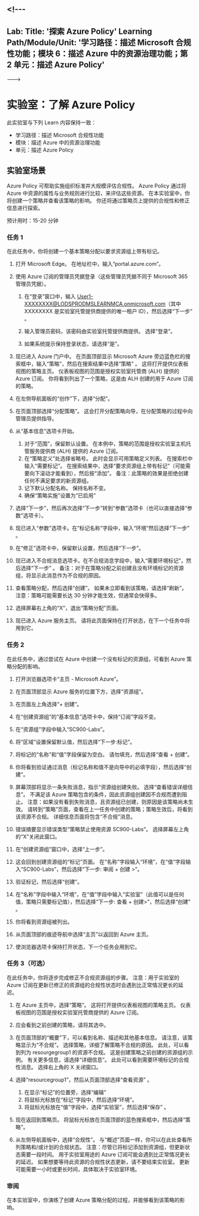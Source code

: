 <a name="---"></a><!---
---
Lab: Title: '探索 Azure Policy' Learning Path/Module/Unit: '学习路径：描述 Microsoft 合规性功能；模块 6：描述 Azure 中的资源治理功能；第 2 单元：描述 Azure Policy'
---
--->

# <a name="lab-explore-azure-policy"></a>实验室：了解 Azure Policy

此实验室与下列 Learn 内容保持一致：

- 学习路径：描述 Microsoft 合规性功能
- 模块：描述 Azure 中的资源治理功能
- 单元：描述 Azure Policy

## <a name="lab-scenario"></a>实验室场景

Azure Policy 可帮助实施组织标准并大规模评估合规性。 Azure Policy 通过将 Azure 中资源的属性与业务规则进行比较，来评估这些资源。 在本实验室中，你将创建一个策略并查看该策略的影响。  你还将通过策略页上提供的合规性和修正信息进行探索。

预计用时：15-20 分钟

### <a name="task-1"></a>任务 1

在此任务中，你将创建一个基本策略分配以要求资源组上带有标记。
1.  打开 Microsoft Edge。 在地址栏中，输入“portal.azure.com”。

1. 使用 Azure 订阅的管理员凭据登录（这些管理员凭据不同于 Microsoft 365 管理员凭据）。
    1. 在“登录”窗口中，输入 User1-XXXXXXXX@LODSPRODMSLEARNMCA.onmicrosoft.com（其中 XXXXXXXX 是实验室托管提供商提供的唯一租户 ID），然后选择“下一步” 。

    1. 输入管理员密码，该密码由实验室托管提供商提供。 选择“登录”。
    1. 如果系统提示保持登录状态，请选择“是”。

1. 现已进入 Azure 门户中。  在页面顶部显示 Microsoft Azure 旁边蓝色栏的搜索框中，输入“策略”，然后在搜索结果中选择“策略” 。 这将打开提供仪表板视图的策略主页。  仪表板视图的范围是授权实验室托管商 (ALH) 提供的 Azure 订阅。 你将看到列出了一个策略，这是由 ALH 创建的用于 Azure 订阅的策略。

1. 在左侧导航面板的“创作”下，选择“分配”。

1. 在页面顶部选择“分配策略”。 这会打开分配策略向导，在分配策略的过程中向管理员提供指导。

1. 从“基本信息”选项卡开始。
    1. 对于“范围”，保留默认设置。 在本例中，策略的范围是授权实验室主机托管服务提供商 (ALH) 提供的 Azure 订阅。
    1. 在“策略定义”处选择省略号。  此时会显示可用策略定义列表。  在搜索栏中输入“需要标记”。 在搜索结果中，选择“要求资源组上带有标记”（可能需要向下滚动才能看到），然后按“添加”。   备注：此策略的效果是拒绝创建任何不满足要求的新资源组。  
    1. 记下默认分配名称。  保持名称不变。
    1. 确保“策略实施”设置为“已启用”

1. 选择“下一步”，然后再次选择“下一步”转到“参数”选项卡（也可以直接选择“参数”选项卡）。 

1. 现已进入“参数”选项卡。在“标记名称”字段中，输入“环境”然后选择“下一步” 。

1. 在“修正”选项卡中，保留默认设置，然后选择“下一步”。

1. 现已进入不合规消息选项卡。在不合规消息字段中，输入“需要环境标记”，然后选择“下一步” 。 备注：对于在策略分配之前创建且没有环境标记的资源组，将显示此消息作为不合规的原因。

1. 查看策略分配，然后选择“创建”。  如果未立即看到该策略，请选择“刷新”。 注意：策略可能需要长达 30 分钟才能生效，但通常会快得多。

1. 选择屏幕右上角的“X”，退出“策略分配”页面。

1. 现已进入 Azure 服务主页。  请将此页面保持在打开状态，在下一个任务中将用到它。

### <a name="task-2"></a>任务 2

在此任务中，通过尝试在 Azure 中创建一个没有标记的资源组，可看到 Azure 策略分配的影响。

1. 打开浏览器选项卡“主页 - Microsoft Azure”。

1. 在页面顶部显示 Azure 服务的位置下方，选择“资源组”。

1. 在页面左上角选择“+ 创建”。

1. 在“创建资源组”的“基本信息”选项卡中，保持“订阅”字段不变。

1. 在“资源组”字段中输入“SC900-Labs”。

1. 将“区域”设置保留默认值，然后选择“下一步:标记”。

1. 将标记的“名称”和“值”字段保留为空白。  请勿填充，然后选择“查看 + 创建”。

1. 你将看到验证通过消息（标记名称和值不是向导中的必填字段），然后选择“创建”。

1. 屏幕顶部将显示一条失败消息，指示“资源组创建失败。 选择“查看错误详细信息”。 不满足该 Azure 策略包含的条件，因此资源组创建因不合规而遭到阻止。 注意：如果没有看到失败消息，且资源组已创建，则原因是该策略尚未生效。  请转到“策略”页面，查看在上一任务中创建的策略；策略生效后，将看到该资源不合规。  详细信息页面将包含“不合规”消息。

1. 错误摘要显示错误类型“策略禁止使用资源 SC900-Labs”。  选择屏幕左上角的“X”关闭此窗口。

1. 在“创建资源组”窗口中，选择“上一步”。

1. 这会回到创建资源组的“标记”页面。  在“名称”字段输入“环境”，在“值”字段输入“SC900-Labs”，然后选择“下一步: 审阅 + 创建 >”。

1. 验证标记，然后选择“创建”。

1. 在“名称”字段中输入“环境”，在“值”字段中输入“实验室”（此值可以是任何值，策略只需要标记值），然后选择“下一步: 查看 + 创建>”，然后选择“创建”   。

1. 你将看到资源组被列出。  

1. 从页面顶部的痕迹导航中选择“主页”以返回到 Azure 主页。

1. 使浏览器选项卡保持打开状态，下一个任务会用到它。

### <a name="task-3-optional"></a>任务 3（可选）

在此任务中，你将逐步完成修正不合规资源组的步骤。 注意：用于实验室的 Azure 订阅在更新已修正的资源组的合规性状态时会遇到比正常情况更长的延迟。

1. 在 Azure 主页中，选择“策略”。 这将打开提供仪表板视图的策略主页。  仪表板视图的范围是授权实验室托管商提供的 Azure 订阅。  

1. 应会看到之前创建的策略，请将其选中。

1. 在页面顶部的“概要”下，可以看到名称、描述和其他基本信息。  请注意，该策略显示为“不合规”。  选择策略，详细了解策略不合规的原因。 此处，可以看到列为 resourgegroup1 的资源不合规。  这是创建策略之前创建的资源组的示例。 有关更多信息，请选择“详细信息”。  此处可以看到需要环境标记的合规性消息。  选择右上角的 X 关闭窗口。

1. 选择“resourcegroup1”，然后从页面顶部选择“查看资源” 。
    1. 在显示“标记”的位置旁，选择“编辑”
    1. 将鼠标光标放在“标记”字段中，然后选择“环境”。
    1. 将鼠标光标放在“值”字段中，选择“实验室”，然后选择“保存” 。

1. 现在返回到策略页。  将鼠标光标放在页面顶部的蓝色搜索框中，然后选择“策略”。

1. 从左侧导航面板中，选择“合规性”。  与“概述”页面一样，你可以在此处查看所列策略和/或计划的合规状态。  注意：尽管已将标记添加到资源组，但更新状态需要一段时间。  用于实验室用途的 Azure 订阅可能会遇到比正常情况更长的延迟。 如果想要等待此资源的合规性状态更新，请不要结束实验室。 更新可能需要一小时或更长时间，具体取决于实验室环境。  

### <a name="review"></a>审阅

在本实验室中，你演练了创建 Azure 策略分配的过程，并能够看到该策略的影响。
